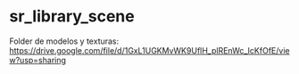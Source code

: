 # sr_library_scene

Folder de modelos y texturas: https://drive.google.com/file/d/1GxL1UGKMvWK9UflH_plREnWc_IcKfOfE/view?usp=sharing
